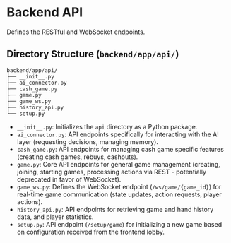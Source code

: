 # Backend API

Defines the RESTful and WebSocket endpoints.

## Directory Structure (`backend/app/api/`)

```
backend/app/api/
├── __init__.py
├── ai_connector.py
├── cash_game.py
├── game.py
├── game_ws.py
├── history_api.py
└── setup.py
```

*   `__init__.py`: Initializes the `api` directory as a Python package.
*   `ai_connector.py`: API endpoints specifically for interacting with the AI layer (requesting decisions, managing memory).
*   `cash_game.py`: API endpoints for managing cash game specific features (creating cash games, rebuys, cashouts).
*   `game.py`: Core API endpoints for general game management (creating, joining, starting games, processing actions via REST - potentially deprecated in favor of WebSocket).
*   `game_ws.py`: Defines the WebSocket endpoint (`/ws/game/{game_id}`) for real-time game communication (state updates, action requests, player actions).
*   `history_api.py`: API endpoints for retrieving game and hand history data, and player statistics.
*   `setup.py`: API endpoint (`/setup/game`) for initializing a new game based on configuration received from the frontend lobby.
